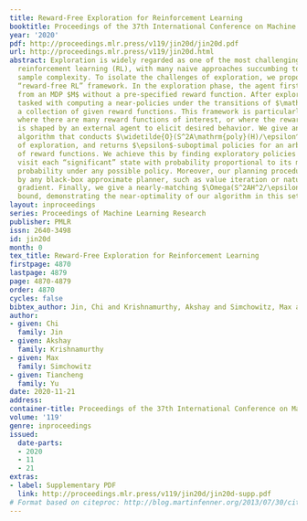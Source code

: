 ```yaml
---
title: Reward-Free Exploration for Reinforcement Learning
booktitle: Proceedings of the 37th International Conference on Machine Learning
year: '2020'
pdf: http://proceedings.mlr.press/v119/jin20d/jin20d.pdf
url: http://proceedings.mlr.press/v119/jin20d.html
abstract: Exploration is widely regarded as one of the most challenging aspects of
  reinforcement learning (RL), with many naive approaches succumbing to exponential
  sample complexity. To isolate the challenges of exploration, we propose the following
  “reward-free RL” framework. In the exploration phase, the agent first collects trajectories
  from an MDP $M$ without a pre-specified reward function. After exploration, it is
  tasked with computing a near-policies under the transitions of $\mathcal{M}$ for
  a collection of given reward functions. This framework is particularly suitable
  where there are many reward functions of interest, or where the reward function
  is shaped by an external agent to elicit desired behavior. We give an efficient
  algorithm that conducts $\widetilde{O}(S^2A\mathrm{poly}(H)/\epsilon^2)$ episodes
  of exploration, and returns $\epsilon$-suboptimal policies for an arbitrary number
  of reward functions. We achieve this by finding exploratory policies that jointly
  visit each “significant” state with probability proportional to its maximum visitation
  probability under any possible policy. Moreover, our planning procedure can be instantiated
  by any black-box approximate planner, such as value iteration or natural policy
  gradient. Finally, we give a nearly-matching $\Omega(S^2AH^2/\epsilon^2)$ lower
  bound, demonstrating the near-optimality of our algorithm in this setting.
layout: inproceedings
series: Proceedings of Machine Learning Research
publisher: PMLR
issn: 2640-3498
id: jin20d
month: 0
tex_title: Reward-Free Exploration for Reinforcement Learning
firstpage: 4870
lastpage: 4879
page: 4870-4879
order: 4870
cycles: false
bibtex_author: Jin, Chi and Krishnamurthy, Akshay and Simchowitz, Max and Yu, Tiancheng
author:
- given: Chi
  family: Jin
- given: Akshay
  family: Krishnamurthy
- given: Max
  family: Simchowitz
- given: Tiancheng
  family: Yu
date: 2020-11-21
address: 
container-title: Proceedings of the 37th International Conference on Machine Learning
volume: '119'
genre: inproceedings
issued:
  date-parts:
  - 2020
  - 11
  - 21
extras:
- label: Supplementary PDF
  link: http://proceedings.mlr.press/v119/jin20d/jin20d-supp.pdf
# Format based on citeproc: http://blog.martinfenner.org/2013/07/30/citeproc-yaml-for-bibliographies/
---
```

